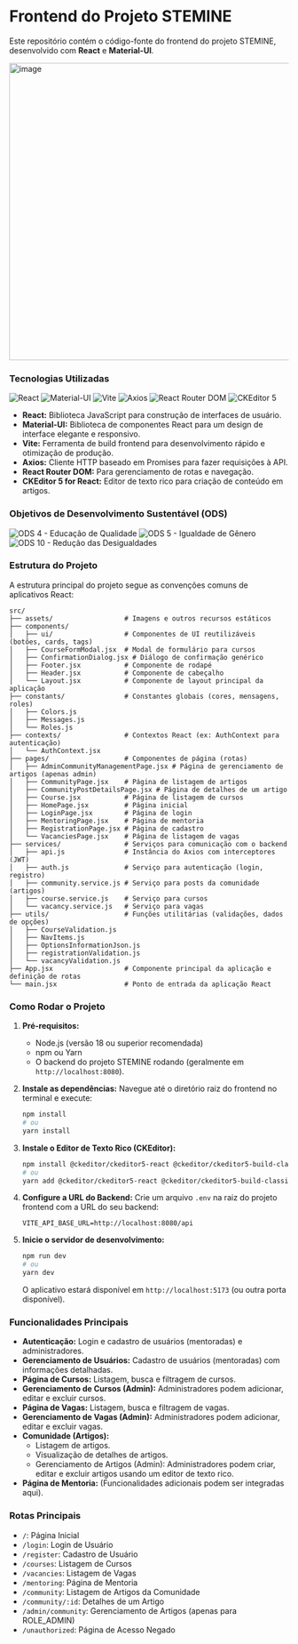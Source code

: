 # Frontend do Projeto STEMINE

Este repositório contém o código-fonte do frontend do projeto STEMINE, desenvolvido com **React** e **Material-UI**.

<img width="944" height="535" alt="image" src="https://github.com/user-attachments/assets/e4a1f1a9-fddf-4922-8da6-e170bb40bcdc" />

### Tecnologias Utilizadas

![React](https://img.shields.io/badge/React-20232A?style=for-the-badge&logo=react&logoColor=61DAFB)
![Material-UI](https://img.shields.io/badge/Material--UI-0081CB?style=for-the-badge&logo=material-ui&logoColor=white)
![Vite](https://img.shields.io/badge/Vite-646CFF?style=for-the-badge&logo=vite&logoColor=white)
![Axios](https://img.shields.io/badge/Axios-5A29E4?style=for-the-badge&logo=axios&logoColor=white)
![React Router DOM](https://img.shields.io/badge/React_Router_DOM-CA4245?style=for-the-badge&logo=react-router&logoColor=white)
![CKEditor 5](https://img.shields.io/badge/CKEditor_5-333333?style=for-the-badge&logo=ckeditor5&logoColor=white)

* **React:** Biblioteca JavaScript para construção de interfaces de usuário.
* **Material-UI:** Biblioteca de componentes React para um design de interface elegante e responsivo.
* **Vite:** Ferramenta de build frontend para desenvolvimento rápido e otimização de produção.
* **Axios:** Cliente HTTP baseado em Promises para fazer requisições à API.
* **React Router DOM:** Para gerenciamento de rotas e navegação.
* **CKEditor 5 for React:** Editor de texto rico para criação de conteúdo em artigos.

### Objetivos de Desenvolvimento Sustentável (ODS)

![ODS 4 - Educação de Qualidade](https://img.shields.io/badge/ODS_4-E5243B?style=for-the-badge&logo=un&logoColor=white)
![ODS 5 - Igualdade de Gênero](https://img.shields.io/badge/ODS_5-FF3A21?style=for-the-badge&logo=un&logoColor=white)
![ODS 10 - Redução das Desigualdades](https://img.shields.io/badge/ODS_10-DD1367?style=for-the-badge&logo=un&logoColor=white)

### Estrutura do Projeto

A estrutura principal do projeto segue as convenções comuns de aplicativos React:

```
src/
├── assets/                  # Imagens e outros recursos estáticos
├── components/
│   ├── ui/                  # Componentes de UI reutilizáveis (botões, cards, tags)
│   ├── CourseFormModal.jsx  # Modal de formulário para cursos
│   ├── ConfirmationDialog.jsx # Diálogo de confirmação genérico
│   ├── Footer.jsx           # Componente de rodapé
│   ├── Header.jsx           # Componente de cabeçalho
│   └── Layout.jsx           # Componente de layout principal da aplicação
├── constants/               # Constantes globais (cores, mensagens, roles)
│   ├── Colors.js
│   ├── Messages.js
│   └── Roles.js
├── contexts/                # Contextos React (ex: AuthContext para autenticação)
│   └── AuthContext.jsx
├── pages/                   # Componentes de página (rotas)
│   ├── AdminCommunityManagementPage.jsx # Página de gerenciamento de artigos (apenas admin)
│   ├── CommunityPage.jsx    # Página de listagem de artigos
│   ├── CommunityPostDetailsPage.jsx # Página de detalhes de um artigo
│   ├── Course.jsx           # Página de listagem de cursos
│   ├── HomePage.jsx         # Página inicial
│   ├── LoginPage.jsx        # Página de login
│   ├── MentoringPage.jsx    # Página de mentoria
│   ├── RegistrationPage.jsx # Página de cadastro
│   └── VacanciesPage.jsx    # Página de listagem de vagas
├── services/                # Serviços para comunicação com o backend
│   ├── api.js               # Instância do Axios com interceptores (JWT)
│   ├── auth.js              # Serviço para autenticação (login, registro)
│   ├── community.service.js # Serviço para posts da comunidade (artigos)
│   ├── course.service.js    # Serviço para cursos
│   └── vacancy.service.js   # Serviço para vagas
├── utils/                   # Funções utilitárias (validações, dados de opções)
│   ├── CourseValidation.js
│   ├── NavItems.js
│   ├── OptionsInformationJson.js
│   ├── registrationValidation.js
│   └── vacancyValidation.js
├── App.jsx                  # Componente principal da aplicação e definição de rotas
└── main.jsx                 # Ponto de entrada da aplicação React
```

### Como Rodar o Projeto

1.  **Pré-requisitos:**
    * Node.js (versão 18 ou superior recomendada)
    * npm ou Yarn
    * O backend do projeto STEMINE rodando (geralmente em `http://localhost:8080`).

2.  **Instale as dependências:**
    Navegue até o diretório raiz do frontend no terminal e execute:

    ```bash
    npm install
    # ou
    yarn install
    ```

3.  **Instale o Editor de Texto Rico (CKEditor):**
    ```bash
    npm install @ckeditor/ckeditor5-react @ckeditor/ckeditor5-build-classic
    # ou
    yarn add @ckeditor/ckeditor5-react @ckeditor/ckeditor5-build-classic
    ```

4.  **Configure a URL do Backend:**
    Crie um arquivo `.env` na raiz do projeto frontend com a URL do seu backend:

    ```
    VITE_API_BASE_URL=http://localhost:8080/api
    ```

5.  **Inicie o servidor de desenvolvimento:**

    ```bash
    npm run dev
    # ou
    yarn dev
    ```
    O aplicativo estará disponível em `http://localhost:5173` (ou outra porta disponível).

### Funcionalidades Principais

* **Autenticação:** Login e cadastro de usuários (mentoradas) e administradores.
* **Gerenciamento de Usuários:** Cadastro de usuários (mentoradas) com informações detalhadas.
* **Página de Cursos:** Listagem, busca e filtragem de cursos.
* **Gerenciamento de Cursos (Admin):** Administradores podem adicionar, editar e excluir cursos.
* **Página de Vagas:** Listagem, busca e filtragem de vagas.
* **Gerenciamento de Vagas (Admin):** Administradores podem adicionar, editar e excluir vagas.
* **Comunidade (Artigos):**
    * Listagem de artigos.
    * Visualização de detalhes de artigos.
    * Gerenciamento de Artigos (Admin): Administradores podem criar, editar e excluir artigos usando um editor de texto rico.
* **Página de Mentoria:** (Funcionalidades adicionais podem ser integradas aqui).

### Rotas Principais

* `/`: Página Inicial
* `/login`: Login de Usuário
* `/register`: Cadastro de Usuário
* `/courses`: Listagem de Cursos
* `/vacancies`: Listagem de Vagas
* `/mentoring`: Página de Mentoria
* `/community`: Listagem de Artigos da Comunidade
* `/community/:id`: Detalhes de um Artigo
* `/admin/community`: Gerenciamento de Artigos (apenas para ROLE_ADMIN)
* `/unauthorized`: Página de Acesso Negado
